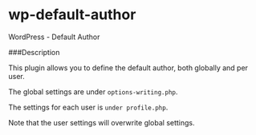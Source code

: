 wp-default-author
=================

WordPress - Default Author 

###Description

This plugin allows you to define the default author, both globally and per user.

The global settings are under `options-writing.php`.

The settings for each user is `under profile.php`.

Note that the user settings will overwrite global settings.

